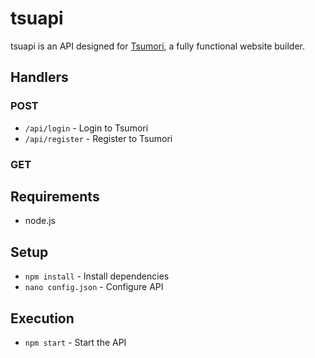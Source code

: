 # tsuapi
tsuapi is an API designed for [Tsumori](https://github.com/nightsh0t/tsumori), a fully functional website builder.

## Handlers

### POST
- `/api/login` - Login to Tsumori
- `/api/register` - Register to Tsumori

### GET

## Requirements
- node.js

## Setup
- `npm install` - Install dependencies
- `nano config.json` - Configure API

## Execution
- `npm start` - Start the API
